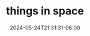 ---
title: "things in space"
date: 2024-05-24T21:31:31-06:00
description: photos of beauty in our solar system and beyond
featured_image: WizardNebula.jpg
weight: 1
menus: "main"
---